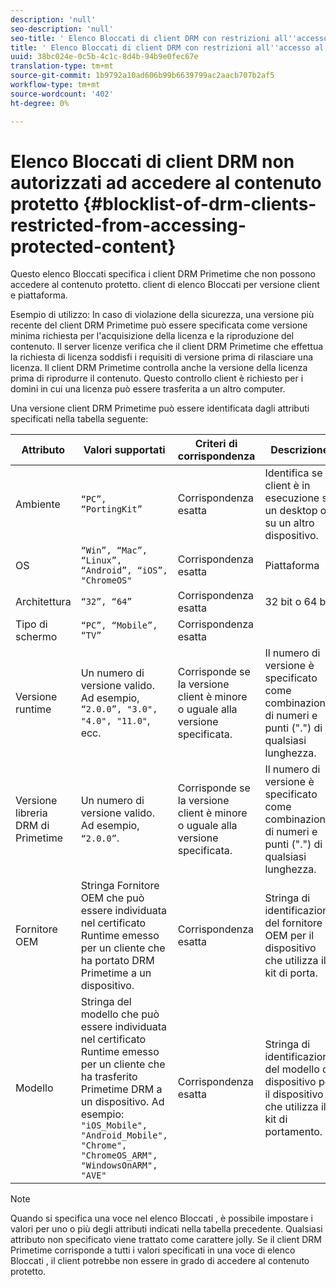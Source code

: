 ```yaml
---
description: 'null'
seo-description: 'null'
seo-title: ' Elenco Bloccati di client DRM con restrizioni all''accesso al contenuto protetto'
title: ' Elenco Bloccati di client DRM con restrizioni all''accesso al contenuto protetto'
uuid: 38bc024e-0c5b-4c1c-8d4b-94b9e0fec67e
translation-type: tm+mt
source-git-commit: 1b9792a10ad606b99b6639799ac2aacb707b2af5
workflow-type: tm+mt
source-wordcount: '402'
ht-degree: 0%

---
```



#  Elenco Bloccati di client DRM non autorizzati ad accedere al contenuto protetto {#blocklist-of-drm-clients-restricted-from-accessing-protected-content}

Questo elenco Bloccati  specifica i client DRM Primetime che non possono accedere al contenuto protetto.  client di elenco Bloccati per versione client e piattaforma.

Esempio di utilizzo: In caso di violazione della sicurezza, una versione più recente del client DRM Primetime può essere specificata come versione minima richiesta per l&#39;acquisizione della licenza e la riproduzione del contenuto. Il server licenze verifica che il client DRM Primetime che effettua la richiesta di licenza soddisfi i requisiti di versione prima di rilasciare una licenza. Il client DRM Primetime controlla anche la versione della licenza prima di riprodurre il contenuto. Questo controllo client è richiesto per i domini in cui una licenza può essere trasferita a un altro computer.

Una versione client DRM Primetime può essere identificata dagli attributi specificati nella tabella seguente:

| **Attributo** | **Valori supportati** | **Criteri di corrispondenza** | **Descrizione** |
|---|---|---|---|
| Ambiente | `“PC”, “PortingKit”` | Corrispondenza esatta | Identifica se il client è in esecuzione su un desktop o su un altro dispositivo. |
| OS | `“Win”, “Mac”, “Linux”, “Android”, “iOS”, "ChromeOS"` | Corrispondenza esatta | Piattaforma |
| Architettura | `“32”, “64”` | Corrispondenza esatta | 32 bit o 64 bit |
| Tipo di schermo | `“PC”, “Mobile”, “TV”` | Corrispondenza esatta |  |
| Versione runtime | Un numero di versione valido. Ad esempio, `“2.0.0”, "3.0", "4.0", "11.0"`, ecc. | Corrisponde se la versione client è minore o uguale alla versione specificata. | Il numero di versione è specificato come combinazione di numeri e punti (&quot;.&quot;) di qualsiasi lunghezza. |
| Versione libreria DRM di Primetime | Un numero di versione valido. Ad esempio, `“2.0.0”`. | Corrisponde se la versione client è minore o uguale alla versione specificata. | Il numero di versione è specificato come combinazione di numeri e punti (&quot;.&quot;) di qualsiasi lunghezza. |
| Fornitore OEM | Stringa Fornitore OEM che può essere individuata nel certificato Runtime emesso per un cliente che ha portato DRM Primetime a un dispositivo. | Corrispondenza esatta | Stringa di identificazione del fornitore OEM per il dispositivo che utilizza il kit di porta. |
| Modello | Stringa del modello che può essere individuata nel certificato Runtime emesso per un cliente che ha trasferito Primetime DRM a un dispositivo. Ad esempio: `"iOS_Mobile", "Android_Mobile", "Chrome", "ChromeOS_ARM", "WindowsOnARM", "AVE"` | Corrispondenza esatta | Stringa di identificazione del modello di dispositivo per il dispositivo che utilizza il kit di portamento. |

>[!NOTE]
>
>Quando si specifica una voce nel elenco Bloccati , è possibile impostare i valori per uno o più degli attributi indicati nella tabella precedente. Qualsiasi attributo non specificato viene trattato come carattere jolly. Se il client DRM Primetime corrisponde a tutti i valori specificati in una voce di elenco Bloccati , il client potrebbe non essere in grado di accedere al contenuto protetto.

